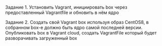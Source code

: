 Задание 1. Установить Vagrant, инициировать box через предоставленный Vagrantfile и обновить в нём ядро



Задание 2. Создать свой Vagrant box используя образ CentOS8, в собранном box-e должно быть ядро самой последней версии. Опубликовать box в Vagrant cloud, создать VagrantFile который будет разворачивать загруженный box
